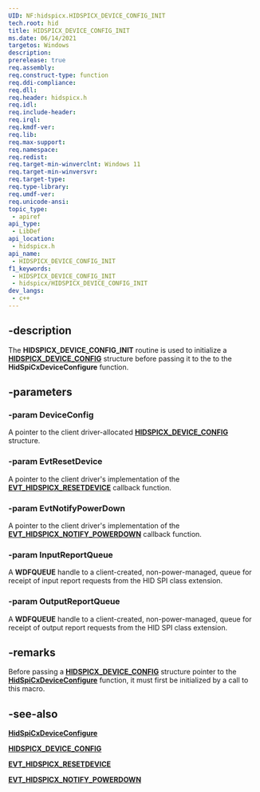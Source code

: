 ```yaml
---
UID: NF:hidspicx.HIDSPICX_DEVICE_CONFIG_INIT
tech.root: hid
title: HIDSPICX_DEVICE_CONFIG_INIT
ms.date: 06/14/2021
targetos: Windows
description: 
prerelease: true
req.assembly: 
req.construct-type: function
req.ddi-compliance: 
req.dll: 
req.header: hidspicx.h
req.idl: 
req.include-header: 
req.irql: 
req.kmdf-ver: 
req.lib: 
req.max-support: 
req.namespace: 
req.redist: 
req.target-min-winverclnt: Windows 11
req.target-min-winversvr: 
req.target-type: 
req.type-library: 
req.umdf-ver: 
req.unicode-ansi: 
topic_type:
 - apiref
api_type:
 - LibDef
api_location:
 - hidspicx.h
api_name:
 - HIDSPICX_DEVICE_CONFIG_INIT
f1_keywords:
 - HIDSPICX_DEVICE_CONFIG_INIT
 - hidspicx/HIDSPICX_DEVICE_CONFIG_INIT
dev_langs:
 - c++
---
```


## -description

The **HIDSPICX_DEVICE_CONFIG_INIT** routine is used to initialize a [**HIDSPICX_DEVICE_CONFIG**](ns-hidspicx-hidspicx_device_config.md) structure before passing it to the to the **HidSpiCxDeviceConfigure** function.

## -parameters

### -param DeviceConfig

A pointer to the client driver-allocated [**HIDSPICX_DEVICE_CONFIG**](ns-hidspicx-hidspicx_device_config.md) structure.

### -param EvtResetDevice

A pointer to the client driver's implementation of the [**EVT_HIDSPICX_RESETDEVICE**](nc-hidspicx-evt_hidspicx_resetdevice.md) callback function.

### -param EvtNotifyPowerDown

A pointer to the client driver's implementation of the [**EVT_HIDSPICX_NOTIFY_POWERDOWN**](nc-hidspicx-evt_hidspicx_notify_powerdown.md) callback function.

### -param InputReportQueue

A **WDFQUEUE** handle to a client-created, non-power-managed, queue for receipt of input report requests from the HID SPI class extension.

### -param OutputReportQueue

A **WDFQUEUE** handle to a client-created, non-power-managed, queue for receipt of output report requests from the HID SPI class extension.

## -remarks

Before passing a [**HIDSPICX_DEVICE_CONFIG**](ns-hidspicx-hidspicx_device_config.md) structure pointer to the [**HidSpiCxDeviceConfigure**](nf-hidspicx-hidspicxdeviceconfigure.md) function, it must first be initialized by a call to this macro.

## -see-also

[**HidSpiCxDeviceConfigure**](nf-hidspicx-hidspicxdeviceconfigure.md)

[**HIDSPICX_DEVICE_CONFIG**](ns-hidspicx-hidspicx_device_config.md)

[**EVT_HIDSPICX_RESETDEVICE**](nc-hidspicx-evt_hidspicx_resetdevice.md)

[**EVT_HIDSPICX_NOTIFY_POWERDOWN**](nc-hidspicx-evt_hidspicx_notify_powerdown.md)
